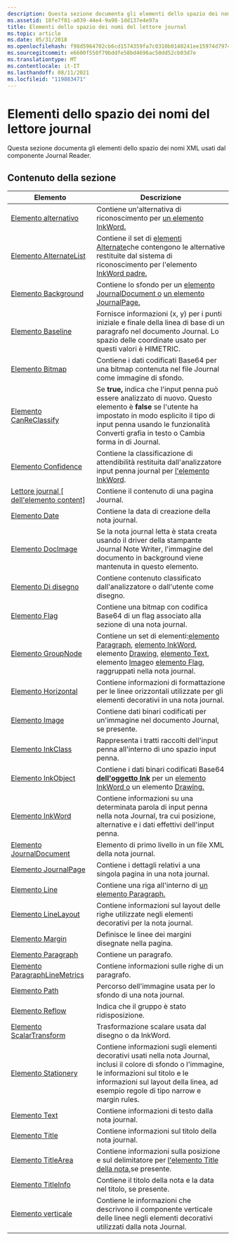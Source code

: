 ```yaml
---
description: Questa sezione documenta gli elementi dello spazio dei nomi XML usati dal componente Journal Reader.
ms.assetid: 18fe7f81-a039-44e4-9a98-1dd137e4e97a
title: Elementi dello spazio dei nomi del lettore journal
ms.topic: article
ms.date: 05/31/2018
ms.openlocfilehash: f98d5964702cb6cd1574359fa7c0310b0140241ee15974d797493a34fa3a4282
ms.sourcegitcommit: e6600f550f79bddfe58bd4696ac50dd52cb03d7e
ms.translationtype: MT
ms.contentlocale: it-IT
ms.lasthandoff: 08/11/2021
ms.locfileid: "119883471"
---
```

# <a name="journal-reader-namespace-elements"></a>Elementi dello spazio dei nomi del lettore journal

Questa sezione documenta gli elementi dello spazio dei nomi XML usati dal componente Journal Reader.

## <a name="in-this-section"></a>Contenuto della sezione



| Elemento                                                                   | Descrizione                                                                                                                                                                                                                                                                                                                |
|---------------------------------------------------------------------------|----------------------------------------------------------------------------------------------------------------------------------------------------------------------------------------------------------------------------------------------------------------------------------------------------------------------------|
| [Elemento alternativo](alternate-element.md)                                | Contiene un'alternativa di riconoscimento per [un elemento InkWord.](inkword-element.md)<br/>                                                                                                                                                                                                                                 |
| [Elemento AlternateList](alternatelist-element.md)                        | Contiene il set di [elementi Alternate](alternate-element.md)che contengono le alternative restituite dal sistema di riconoscimento per l'elemento [InkWord padre.](inkword-element.md)<br/>                                                                                                                                      |
| [Elemento Background](background-element.md)                              | Contiene lo sfondo per un [elemento JournalDocument o](journaldocument-element.md) [un elemento JournalPage.](journalpage-element.md)<br/>                                                                                                                                                                         |
| [Elemento Baseline](baseline-element.md)                                  | Fornisce informazioni (x, y) per i punti iniziale e finale della linea di base di un paragrafo nel documento Journal. Lo spazio delle coordinate usato per questi valori è HIMETRIC.<br/>                                                                                                                                  |
| [Elemento Bitmap](bitmap-element.md)                                      | Contiene i dati codificati Base64 per una bitmap contenuta nel file Journal come immagine di sfondo.<br/>                                                                                                                                                                                                              |
| [Elemento CanReClassify](canreclassify-element.md)                        | Se **true,** indica che l'input penna può essere analizzato di nuovo. Questo elemento è **false** se l'utente ha impostato in modo esplicito il tipo di input penna usando le funzionalità Converti grafia in testo o Cambia forma in di Journal.<br/>                                                                                     |
| [Elemento Confidence](confidence-element.md)                              | Contiene la classificazione di attendibilità restituita dall'analizzatore input penna journal per [l'elemento InkWord](inkword-element.md).<br/>                                                                                                                                                                                             |
| [Lettore journal \[ dell'elemento content\]](content-element--journal-reader.md) | Contiene il contenuto di una pagina Journal.<br/>                                                                                                                                                                                                                                                                        |
| [Elemento Date](date-element.md)                                          | Contiene la data di creazione della nota journal.<br/>                                                                                                                                                                                                                                                                 |
| [Elemento DocImage](docimage-element.md)                                  | Se la nota journal letta è stata creata usando il driver della stampante Journal Note Writer, l'immagine del documento in background viene mantenuta in questo elemento.<br/>                                                                                                                                                         |
| [Elemento Di disegno](drawing-element.md)                                    | Contiene contenuto classificato dall'analizzatore o dall'utente come disegno.<br/>                                                                                                                                                                                                                             |
| [Elemento Flag](flag-element.md)                                          | Contiene una bitmap con codifica Base64 di un flag associato alla sezione di una nota journal.<br/>                                                                                                                                                                                                                           |
| [Elemento GroupNode](groupnode-element.md)                                | Contiene un set di elementi:[elemento Paragraph](paragraph-element.md), [elemento InkWord](inkword-element.md), elemento [Drawing](drawing-element.md), [elemento Text](text-element.md), elemento [Image](image-element.md)o [elemento Flag](flag-element.md), raggruppati nella nota journal.<br/> |
| [Elemento Horizontal](horizontal-element.md)                              | Contiene informazioni di formattazione per le linee orizzontali utilizzate per gli elementi decorativi in una nota journal.<br/>                                                                                                                                                                                                             |
| [Elemento Image](image-element.md)                                        | Contiene dati binari codificati per un'immagine nel documento Journal, se presente.<br/>                                                                                                                                                                                                                                  |
| [Elemento InkClass](inkclass-element.md)                                  | Rappresenta i tratti raccolti dell'input penna all'interno di uno spazio input penna.<br/>                                                                                                                                                                                                                                                    |
| [Elemento InkObject](inkobject-element.md)                                | Contiene i dati binari codificati Base64 [**dell'oggetto Ink**](inkdisp-class.md) per un [elemento InkWord o](inkword-element.md) un elemento [Drawing.](drawing-element.md)<br/>                                                                                                                                     |
| [Elemento InkWord](inkword-element.md)                                    | Contiene informazioni su una determinata parola di input penna nella nota Journal, tra cui posizione, alternative e i dati effettivi dell'input penna.<br/>                                                                                                                                                                                       |
| [Elemento JournalDocument](journaldocument-element.md)                    | Elemento di primo livello in un file XML della nota journal.<br/>                                                                                                                                                                                                                                                               |
| [Elemento JournalPage](journalpage-element.md)                            | Contiene i dettagli relativi a una singola pagina in una nota journal.<br/>                                                                                                                                                                                                                                                |
| [Elemento Line](line-element.md)                                          | Contiene una riga all'interno di [un elemento Paragraph.](paragraph-element.md)<br/>                                                                                                                                                                                                                                            |
| [Elemento LineLayout](linelayout-element.md)                              | Contiene informazioni sul layout delle righe utilizzate negli elementi decorativi per la nota journal.<br/>                                                                                                                                                                                                                     |
| [Elemento Margin](margin-element.md)                                      | Definisce le linee dei margini disegnate nella pagina.<br/>                                                                                                                                                                                                                                                                     |
| [Elemento Paragraph](paragraph-element.md)                                | Contiene un paragrafo.<br/>                                                                                                                                                                                                                                                                                           |
| [Elemento ParagraphLineMetrics](paragraphlinemetrics-element.md)          | Contiene informazioni sulle righe di un paragrafo.<br/>                                                                                                                                                                                                                                                            |
| [Elemento Path](path-element.md)                                          | Percorso dell'immagine usata per lo sfondo di una nota journal.<br/>                                                                                                                                                                                                                                                |
| [Elemento Reflow](reflow-element.md)                                      | Indica che il gruppo è stato ridisposizione.<br/>                                                                                                                                                                                                                                                                          |
| [Elemento ScalarTransform](scalartransform-element.md)                    | Trasformazione scalare usata dal disegno o da InkWord.<br/>                                                                                                                                                                                                                                                                |
| [Elemento Stationery](stationery-element.md)                              | Contiene informazioni sugli elementi decorativi usati nella nota Journal, inclusi il colore di sfondo o l'immagine, le informazioni sul titolo e le informazioni sul layout della linea, ad esempio regole di tipo narrow e margin rules.<br/>                                                                                                     |
| [Elemento Text](text-element.md)                                          | Contiene informazioni di testo dalla nota journal.<br/>                                                                                                                                                                                                                                                                |
| [Elemento Title](title-element.md)                                        | Contiene informazioni sul titolo della nota journal.<br/>                                                                                                                                                                                                                                                              |
| [Elemento TitleArea](titlearea-element.md)                                | Contiene informazioni sulla posizione e sul delimitatore per [l'elemento Title della nota,](title-element.md)se presente.<br/>                                                                                                                                                                                                         |
| [Elemento TitleInfo](titleinfo-element.md)                                | Contiene il titolo della nota e la data nel titolo, se presente.<br/>                                                                                                                                                                                                                                           |
| [Elemento verticale](vertical-element.md)                                  | Contiene le informazioni che descrivono il componente verticale delle linee negli elementi decorativi utilizzati dalla nota Journal.<br/>                                                                                                                                                                                         |



 

 

 




